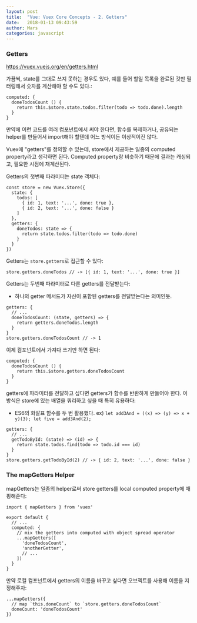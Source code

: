 ```yaml
---
layout: post
title:  "Vue: Vuex Core Concepts - 2. Getters"
date:   2018-01-13 09:43:59
author: Mars
categories: javascript
---
```


### Getters
https://vuex.vuejs.org/en/getters.html

가끔씩, state를 그대로 쓰지 못하는 경우도 있다, 예를 들어 할일 목록을 완료된 것만 필터링해서 숫자를 계산해야 할 수도 있다.:
```
computed: {
  doneTodosCount () {
    return this.$store.state.todos.filter(todo => todo.done).length
  }
}
```
만약에 이런 코드를 여러 컴포넌트에서 써야 한다면, 함수를 복제하거나, 공유되는 helper를 만들어서 import해야 할텐데 어느 방식이든 이상적이진 않다.

Vuex에 "getters"를 정의할 수 있는데, store에서 제공하는 일종의 computed property라고 생각하면 된다. Computed property랑 비슷하기 때문에 결과는 캐싱되고, 필요한 시점에 재계산된다.

Getters의 첫번째 파라미터는 state 객체다:
```
const store = new Vuex.Store({
  state: {
    todos: [
      { id: 1, text: '...', done: true },
      { id: 2, text: '...', done: false }
    ]
  },
  getters: {
    doneTodos: state => {
      return state.todos.filter(todo => todo.done)
    }
  }
})
```

Getters는 `store.getters`로 접근할 수 있다:
```
store.getters.doneTodos // -> [{ id: 1, text: '...', done: true }]
```

Getters는 두번째 파라미터로 다른 getters를 전달받는다:
- 하나의 getter 메서드가 자신이 포함된 getters를 전달받는다는 의미인듯.
```
getters: {
  // ...
  doneTodosCount: (state, getters) => {
    return getters.doneTodos.length
  }
}
store.getters.doneTodosCount // -> 1
```

이제 컴포넌트에서 가져다 쓰기만 하면 된다:
```
computed: {
  doneTodosCount () {
    return this.$store.getters.doneTodosCount
  }
}
```

getters에 파라미터를 전달하고 싶다면 getters가 함수를 반환하게 만들어야 한다.
이 방식은 store에 있는 배열을 쿼리하고 싶을 때 특히 유용하다:
- ES6의 화살표 함수를 두 번 활용했다. ex) `let add3And = ((x) => (y) => x + y)(3); let five = add3And(2);`
```
getters: {
  // ...
  getTodoById: (state) => (id) => {
    return state.todos.find(todo => todo.id === id)
  }
}
store.getters.getTodoById(2) // -> { id: 2, text: '...', done: false }
```

### The mapGetters Helper
mapGetters는 일종의 helper로써 store getters를 local computed property에 매핑해준다:
```
import { mapGetters } from 'vuex'

export default {
  // ...
  computed: {
    // mix the getters into computed with object spread operator
    ...mapGetters([
      'doneTodosCount',
      'anotherGetter',
      // ...
    ])
  }
}
```
만약 로컬 컴포넌트에서 getters의 이름을 바꾸고 싶다면 오브젝트를 사용해 이름을 지정해주자:
```
...mapGetters({
  // map `this.doneCount` to `store.getters.doneTodosCount`
  doneCount: 'doneTodosCount'
})
```